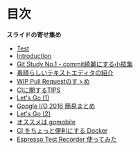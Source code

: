 目次
=======================

**スライドの寄せ集め**

>>>

* [Test](./test.html)  
* [Introduction](./intro.html)  
* [Git Study No.1 - commit綺麗にする小技集](./git_study_commit.html)
* [素晴らしいテキストエディタの紹介](./vim.html)
* [WIP Pull Requestのすゝめ](./wip.html)
* [CIに関するTIPS](./ci-tips.html)
* [Let's Go (1)](./golang_intro_1.html)
* [Google I/O 2016 簡易まとめ](./google_io_2016.html)
* [Let's Go (2)](./golang_intro_2.html)
* [オススメは gomobile](./gomobile.html)
* [CI をちょっと便利にする Docker](./docker_for_ci.html)
* [Espresso Test Recorder 使ってみた](./espresso.html)

